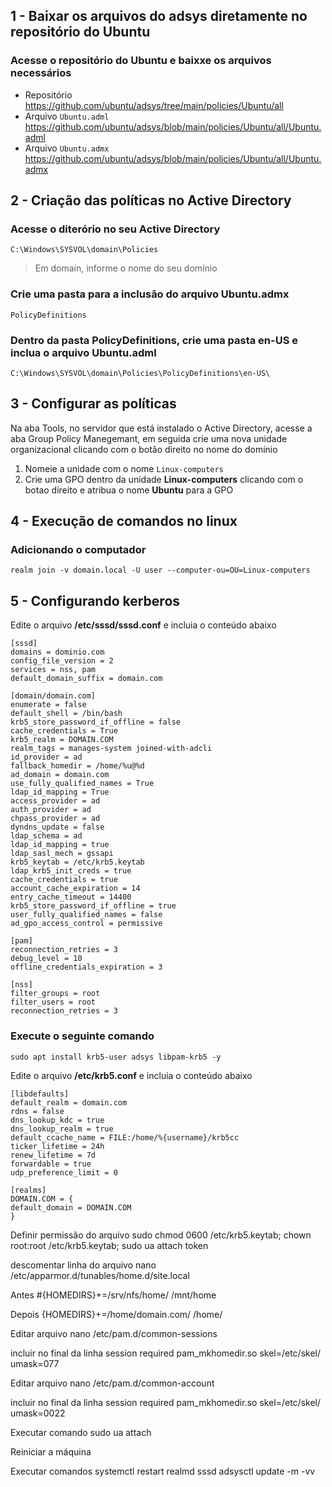 
 ## 1 - Baixar os arquivos do adsys diretamente no repositório do Ubuntu

 ### Acesse o repositório do Ubuntu e baixxe os arquivos necessários

 * Repositório  https://github.com/ubuntu/adsys/tree/main/policies/Ubuntu/all
 * Arquivo `Ubuntu.adml`  https://github.com/ubuntu/adsys/blob/main/policies/Ubuntu/all/Ubuntu.adml
 * Arquivo `Ubuntu.admx`  https://github.com/ubuntu/adsys/blob/main/policies/Ubuntu/all/Ubuntu.admx

 ## 2 - Criação das políticas no Active Directory
 
 ### Acesse o diterório no seu Active Directory
 ```
 C:\Windows\SYSVOL\domain\Policies
 ```
 > Em domain, informe o nome do seu domínio

 ### Crie uma pasta para a inclusão do arquivo Ubuntu.admx
 ```
 PolicyDefinitions
 ```

 ### Dentro da pasta PolicyDefinitions, crie uma pasta en-US e inclua o arquivo Ubuntu.adml
 ```
 C:\Windows\SYSVOL\domain\Policies\PolicyDefinitions\en-US\
 ```

 ## 3 - Configurar as políticas
 Na aba Tools, no servidor que está instalado o Active Directory, acesse a aba Group Policy Manegemant, em seguida crie uma nova unidade organizacional clicando com o botão direito no nome do domínio

 1. Nomeie a unidade com o nome `Linux-computers`
 2. Crie uma GPO dentro da unidade **Linux-computers** clicando com o botao direito e atribua o nome **Ubuntu** para a GPO
 

 ## 4 - Execução de comandos no linux

 ### Adicionando o computador
 ```shell
 realm join -v domain.local -U user --computer-ou=OU=Linux-computers
 ```

 ## 5 - Configurando kerberos 

 Edite o arquivo **/etc/sssd/sssd.conf** e incluia o conteúdo abaixo

```shell
[sssd]
domains = dominio.com
config_file_version = 2
services = nss, pam
default_domain_suffix = domain.com

[domain/domain.com]
enumerate = false
default_shell = /bin/bash
krb5_store_password_if_offline = false
cache_credentials = True
krb5_realm = DOMAIN.COM
realm_tags = manages-system joined-with-adcli
id_provider = ad
fallback_homedir = /home/%u@%d
ad_domain = domain.com
use_fully_qualified_names = True
ldap_id_mapping = True
access_provider = ad
auth_provider = ad
chpass_provider = ad
dyndns_update = false
ldap_schema = ad
ldap_id_mapping = true
ldap_sasl_mech = gssapi
krb5_keytab = /etc/krb5.keytab
ldap_krb5_init_creds = true
cache_credentials = true
account_cache_expiration = 14
entry_cache_timeout = 14400
krb5_store_password_if_offline = true
user_fully_qualified_names = false
ad_gpo_access_control = permissive

[pam]
reconnection_retries = 3
debug_level = 10
offline_credentials_expiration = 3

[nss]
filter_groups = root
filter_users = root
reconnection_retries = 3
```

### Execute o seguinte comando
```shell
sudo apt install krb5-user adsys libpam-krb5 -y
```

Edite o arquivo **/etc/krb5.conf** e incluia o conteúdo abaixo

```shell
[libdefaults]
default_realm = domain.com
rdns = false
dns_lookup_kdc = true
dns_lookup_realm = true
default_ccache_name = FILE:/home/%{username}/krb5cc
ticker_lifetime = 24h
renew_lifetime = 7d
forwardable = true
udp_preference_limit = 0

[realms]
DOMAIN.COM = {
default_domain = DOMAIN.COM
}
```

Definir permissão do arquivo
sudo chmod 0600 /etc/krb5.keytab; chown root:root /etc/krb5.keytab; sudo ua attach token


descomentar linha do arquivo
nano /etc/apparmor.d/tunables/home.d/site.local

Antes
#{HOMEDIRS}+=/srv/nfs/home/ /mnt/home

Depois
{HOMEDIRS}+=/home/domain.com/ /home/


Editar arquivo
nano /etc/pam.d/common-sessions

incluir no final da linha
session required pam_mkhomedir.so skel=/etc/skel/ umask=077


Editar arquivo 
nano /etc/pam.d/common-account

incluir no final da linha
session required pam_mkhomedir.so skel=/etc/skel/ umask=0022

Executar comando
sudo ua attach

Reiniciar a máquina



Executar comandos
systemctl restart realmd sssd
adsysctl update -m -vv